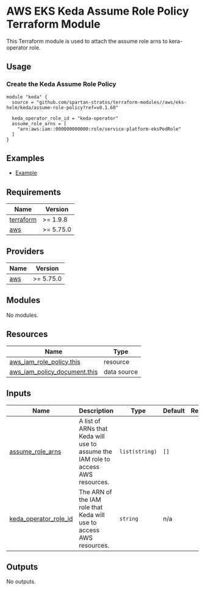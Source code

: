 # AWS EKS Keda Assume Role Policy Terraform Module

This Terraform module is used to attach the assume role arns to kera-operator role.

## Usage

### Create the Keda Assume Role Policy

```hcl
module "keda" {
  source = "github.com/spartan-stratos/terraform-modules//aws/eks-helm/keda/assume-role-policy?ref=v0.1.60"

  keda_operator_role_id = "keda-operator"
  assume_role_arns = [
    "arn:aws:iam::000000000000:role/service-platform-eksPodRole"
  ]
}

```

## Examples

- [Example](./examples/complete/)

<!-- BEGIN_TF_DOCS -->

## Requirements

| Name                                                                      | Version   |
|---------------------------------------------------------------------------|-----------|
| <a name="requirement_terraform"></a> [terraform](#requirement\_terraform) | >= 1.9.8  |
| <a name="requirement_aws"></a> [aws](#requirement\_aws)                   | >= 5.75.0 |

## Providers

| Name                                              | Version   |
|---------------------------------------------------|-----------|
| <a name="provider_aws"></a> [aws](#provider\_aws) | >= 5.75.0 |

## Modules

No modules.

## Resources

| Name                                                                                                                               | Type        |
|------------------------------------------------------------------------------------------------------------------------------------|-------------|
| [aws_iam_role_policy.this](https://registry.terraform.io/providers/hashicorp/aws/latest/docs/resources/iam_role_policy)            | resource    |
| [aws_iam_policy_document.this](https://registry.terraform.io/providers/hashicorp/aws/latest/docs/data-sources/iam_policy_document) | data source |

## Inputs

| Name                                                                                                    | Description                                                                       | Type           | Default | Required |
|---------------------------------------------------------------------------------------------------------|-----------------------------------------------------------------------------------|----------------|---------|:--------:|
| <a name="input_assume_role_arns"></a> [assume\_role\_arns](#input\_assume\_role\_arns)                  | A list of ARNs that Keda will use to assume the IAM role to access AWS resources. | `list(string)` | `[]`    |    no    |
| <a name="input_keda_operator_role_id"></a> [keda\_operator\_role\_id](#input\_keda\_operator\_role\_id) | The ARN of the IAM role that Keda will use to access AWS resources.               | `string`       | n/a     |   yes    |

## Outputs

No outputs.

<!-- END_TF_DOCS -->
